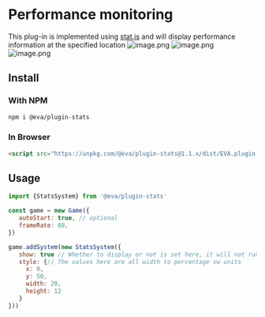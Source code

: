 # Performance monitoring

This plug-in is implemented using [stat.js](https://github.com/mrdoob/stats.js/) and will display performance information at the specified location
![image.png](https://gw.alicdn.com/imgextra/i4/O1CN01soAQoz1Q9MG2HLeZL_!!6000000001933-2-tps-424-524.png)
![image.png](https://gw.alicdn.com/imgextra/i4/O1CN01AHtNyp1Zi0lkTonZg_!!6000000003227-2-tps-476-422.png)
![image.png](https://gw.alicdn.com/imgextra/i3/O1CN01bgazxT1FteWFFpp72_!!6000000000545-2-tps-470-402.png)

## Install

### With NPM
```bash
npm i @eva/plugin-stats
```

### In Browser
```html
<script src="https://unpkg.com/@eva/plugin-stats@1.1.x/dist/EVA.plugin.stats.min.js"></script>
```

## Usage

```js
import {StatsSystem} from '@eva/plugin-stats'

const game = new Game({
   autoStart: true, // optional
   frameRate: 60,
})

game.addSystem(new StatsSystem({
   show: true // Whether to display or not is set here, it will not run if set to false.
   style: {// The values here are all width to percentage vw units
     x: 0,
     y: 50,
     width: 20,
     height: 12
   }
}))
```

<br/>
<br/>
<br/>
<br/>
<br/>